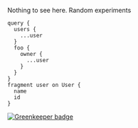 Nothing to see here. Random experiments


```gql
query {
  users {
    ...user
  }
  foo {
    owner {
      ...user
    }
  }
}
fragment user on User {
  name
  id
}
```


[![Greenkeeper badge](https://badges.greenkeeper.io/boopathi/graphql-test-1.svg)](https://greenkeeper.io/)